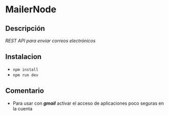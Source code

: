 # MailerNode

## Descripción
*REST API para enviar correos electrónicos*

## Instalacion

* `npm install`
* `npm run dev`

## Comentario
* Para usar con ***gmail*** activar el acceso de aplicaciones poco seguras en la cuenta
